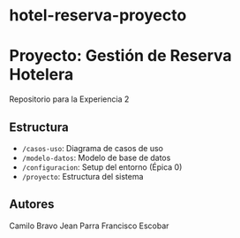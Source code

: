 # hotel-reserva-proyecto
# Proyecto: Gestión de Reserva Hotelera

Repositorio para la Experiencia 2 

## Estructura

- `/casos-uso`: Diagrama de casos de uso
- `/modelo-datos`: Modelo de base de datos
- `/configuracion`: Setup del entorno (Épica 0)
- `/proyecto`: Estructura del sistema

## Autores

Camilo Bravo
Jean Parra 
Francisco Escobar



